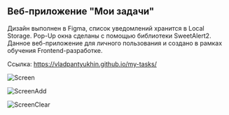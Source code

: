 ## Веб-приложение "Мои задачи"

Дизайн выполнен в Figma, список уведомлений хранится в Local Storage. Pop-Up окна сделаны с помощью библиотеки SweetAlert2. Данное веб-приложение для личного пользования и создано в рамках обучения Frontend-разработке.

Ссылка: https://vladpantyukhin.github.io/my-tasks/

![Screen](https://github.com/vladpantyukhin/my-tasks/blob/main/img/screenshot.png)

![ScreenAdd](https://github.com/vladpantyukhin/my-tasks/blob/main/img/screen-add.png)

![ScreenClear](https://github.com/vladpantyukhin/my-tasks/blob/main/img/screen-clear.png)
